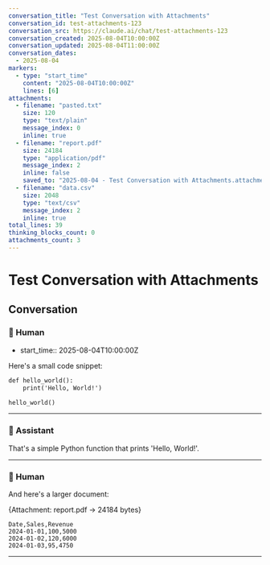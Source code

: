 ```yaml
---
conversation_title: "Test Conversation with Attachments"
conversation_id: test-attachments-123
conversation_src: https://claude.ai/chat/test-attachments-123
conversation_created: 2025-08-04T10:00:00Z
conversation_updated: 2025-08-04T11:00:00Z
conversation_dates:
  - 2025-08-04
markers:
  - type: "start_time"
    content: "2025-08-04T10:00:00Z"
    lines: [6]
attachments:
  - filename: "pasted.txt"
    size: 120
    type: "text/plain"
    message_index: 0
    inline: true
  - filename: "report.pdf"
    size: 24184
    type: "application/pdf"
    message_index: 2
    inline: false
    saved_to: "2025-08-04 - Test Conversation with Attachments.attachments/report.pdf"
  - filename: "data.csv"
    size: 2048
    type: "text/csv"
    message_index: 2
    inline: true
total_lines: 39
thinking_blocks_count: 0
attachments_count: 3
---
```


# Test Conversation with Attachments

## Conversation

### 👤 Human
- start_time:: 2025-08-04T10:00:00Z

Here's a small code snippet:

```pasted.txt
def hello_world():
    print('Hello, World!')

hello_world()
```

---

### 🤖 Assistant

That's a simple Python function that prints 'Hello, World!'.

---

### 👤 Human

And here's a larger document:

{Attachment: report.pdf → 24184 bytes}

```data.csv
Date,Sales,Revenue
2024-01-01,100,5000
2024-01-02,120,6000
2024-01-03,95,4750
```

---
